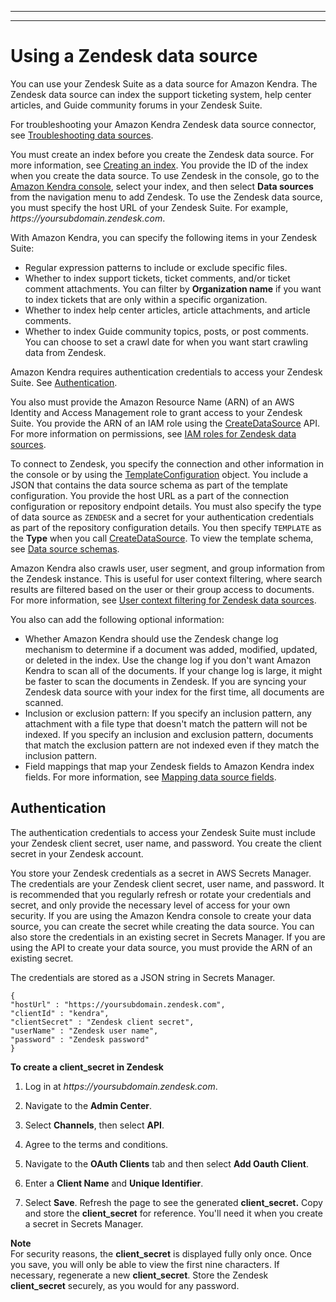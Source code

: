 --------

--------

# Using a Zendesk data source<a name="data-source-zendesk"></a>

You can use your Zendesk Suite as a data source for Amazon Kendra\. The Zendesk data source can index the support ticketing system, help center articles, and Guide community forums in your Zendesk Suite\. 

For troubleshooting your Amazon Kendra Zendesk data source connector, see [Troubleshooting data sources](troubleshooting-data-sources.md)\.

You must create an index before you create the Zendesk data source\. For more information, see [ Creating an index](https://docs.aws.amazon.com/kendra/latest/dg/create-index.html)\. You provide the ID of the index when you create the data source\. To use Zendesk in the console, go to the [Amazon Kendra console](https://console.aws.amazon.com/kendra/), select your index, and then select **Data sources** from the navigation menu to add Zendesk\. To use the Zendesk data source, you must specify the host URL of your Zendesk Suite\. For example, *https://yoursubdomain\.zendesk\.com*\.

With Amazon Kendra, you can specify the following items in your Zendesk Suite:
+ Regular expression patterns to include or exclude specific files\.
+ Whether to index support tickets, ticket comments, and/or ticket comment attachments\. You can filter by **Organization name** if you want to index tickets that are only within a specific organization\.
+ Whether to index help center articles, article attachments, and article comments\.
+ Whether to index Guide community topics, posts, or post comments\. You can choose to set a crawl date for when you want start crawling data from Zendesk\.

Amazon Kendra requires authentication credentials to access your Zendesk Suite\. See [Authentication](#zendesk-authentication)\.

You also must provide the Amazon Resource Name \(ARN\) of an AWS Identity and Access Management role to grant access to your Zendesk Suite\. You provide the ARN of an IAM role using the [CreateDataSource](https://docs.aws.amazon.com/kendra/latest/dg/API_CreateDataSource.html) API\. For more information on permissions, see [IAM roles for Zendesk data sources](https://docs.aws.amazon.com/kendra/latest/dg/iam-roles.html#iam-roles-ds)\. 

To connect to Zendesk, you specify the connection and other information in the console or by using the [TemplateConfiguration](https://docs.aws.amazon.com/kendra/latest/dg/API_TemplateConfiguration.html) object\. You include a JSON that contains the data source schema as part of the template configuration\. You provide the host URL as a part of the connection configuration or repository endpoint details\. You must also specify the type of data source as `ZENDESK` and a secret for your authentication credentials as part of the repository configuration details\. You then specify `TEMPLATE` as the **Type** when you call [CreateDataSource](https://docs.aws.amazon.com/kendra/latest/dg/API_CreateDataSource.html)\. To view the template schema, see [Data source schemas](https://docs.aws.amazon.com/kendra/latest/dg/ds-schemas.html)\.

Amazon Kendra also crawls user, user segment, and group information from the Zendesk instance\. This is useful for user context filtering, where search results are filtered based on the user or their group access to documents\. For more information, see [User context filtering for Zendesk data sources](https://docs.aws.amazon.com/kendra/latest/dg/user-context-filter.html#context-filter-zendesk)\.

You also can add the following optional information:
+ Whether Amazon Kendra should use the Zendesk change log mechanism to determine if a document was added, modified, updated, or deleted in the index\. Use the change log if you don't want Amazon Kendra to scan all of the documents\. If your change log is large, it might be faster to scan the documents in Zendesk\. If you are syncing your Zendesk data source with your index for the first time, all documents are scanned\.
+ Inclusion or exclusion pattern: If you specify an inclusion pattern, any attachment with a file type that doesn't match the pattern will not be indexed\. If you specify an inclusion and exclusion pattern, documents that match the exclusion pattern are not indexed even if they match the inclusion pattern\.
+ Field mappings that map your Zendesk fields to Amazon Kendra index fields\. For more information, see [Mapping data source fields](https://docs.aws.amazon.com/kendra/latest/dg/field-mapping.html)\.

## Authentication<a name="zendesk-authentication"></a>

The authentication credentials to access your Zendesk Suite must include your Zendesk client secret, user name, and password\. You create the client secret in your Zendesk account\.

You store your Zendesk credentials as a secret in AWS Secrets Manager\. The credentials are your Zendesk client secret, user name, and password\. It is recommended that you regularly refresh or rotate your credentials and secret, and only provide the necessary level of access for your own security\. If you are using the Amazon Kendra console to create your data source, you can create the secret while creating the data source\. You can also store the credentials in an existing secret in Secrets Manager\. If you are using the API to create your data source, you must provide the ARN of an existing secret\.

The credentials are stored as a JSON string in Secrets Manager\.

```
{
"hostUrl" : "https://yoursubdomain.zendesk.com",
"clientId" : "kendra",
"clientSecret" : "Zendesk client secret",
"userName" : "Zendesk user name",
"password" : "Zendesk password"
}
```

**To create a client\_secret in Zendesk**

1. Log in at *https://yoursubdomain\.zendesk\.com*\.

1. Navigate to the **Admin Center**\.

1. Select **Channels**, then select **API**\.

1. Agree to the terms and conditions\.

1. Navigate to the **OAuth Clients** tab and then select **Add Oauth Client**\.

1. Enter a **Client Name** and **Unique Identifier**\. 

1. Select **Save**\. Refresh the page to see the generated **client\_secret\.** Copy and store the **client\_secret** for reference\. You'll need it when you create a secret in Secrets Manager\.

**Note**  
For security reasons, the **client\_secret** is displayed fully only once\. Once you save, you will only be able to view the first nine characters\. If necessary, regenerate a new **client\_secret**\.
Store the Zendesk **client\_secret** securely, as you would for any password\.